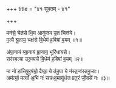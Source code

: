 +++
title = "४१ सूक्तम् - ४१"

+++

मन॑से॒ चेत॑से धि॒य आकू॑तय उ॒त चित्त॑ये।  
म॒त्यै श्रु॒ताय॒ चक्ष॑से वि॒धेम॑ ह॒विषा॑ व॒यम् ॥१॥

अ॑पा॒नाय॑ व्या॒नाय॑ प्रा॒णाय॒ भूरि॑धायसे।  
सर॑स्वत्या उरु॒व्यचे॑ वि॒धेम॑ ह॒विषा॑ व॒यम् ॥२॥

मा नो॑ हासिषु॒रृष॑यो॒ दैव्या॒ ये त॑नू॒पा ये न॑स्त॒न्व॑स्तनू॒जाः।  
अम॑र्त्या॒ मर्त्यां॑ अ॒भि नः॑ सचध्व॒मायु॑र्धत्त प्रत॒रं जी॒वसे॑ नः ॥३॥
